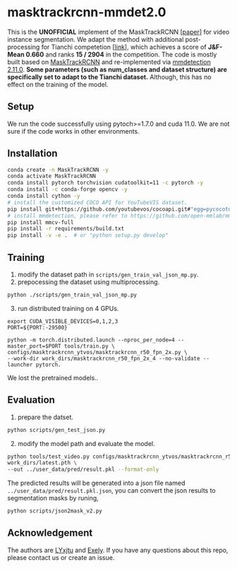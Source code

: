 # masktrackrcnn-mmdet2.0
This is the **UNOFFICIAL** implement of the MaskTrackRCNN [[paper](https://arxiv.org/abs/1905.04804)] for video instance segmentation. We adapt the method with additional post-processing for Tianchi competetion [[link](https://tianchi.aliyun.com/competition/entrance/531873/introduction)], which achieves a score of **J&F-Mean 0.660** and ranks **15 / 2904** in the competition. The code is mostly built based on [MaskTrackRCNN](https://github.com/youtubevos/MaskTrackRCNN) and re-implemented via [mmdetection 2.11.0](https://github.com/open-mmlab/mmdetection/tree/v2.11.0). **Some parameters (such as num_classes and dataset structure) are specifically set to adapt to the Tianchi dataset.** Although, this has no effect on the training of the model.


## Setup
We run the code successfully using pytoch>=1.7.0 and cuda 11.0.   We are not sure if the code works in other environments. 

## Installation
```sh
conda create -n MaskTrackRCNN -y
conda activate MaskTrackRCNN
conda install pytorch torchvision cudatoolkit=11 -c pytorch -y
conda install -c conda-forge opencv -y
conda install cython -y
# install the customized COCO API for YouTubeVIS dataset.
pip install git+https://github.com/youtubevos/cocoapi.git#"egg=pycocotools&subdirectory=PythonAPI"
# install mmdetection, please refer to https://github.com/open-mmlab/mmdetection/blob/v2.11.0/docs/get_started.md
pip install mmcv-full
pip install -r requirements/build.txt
pip install -v -e .  # or "python setup.py develop"
```
## Training
1. modify the dataset path in `scripts/gen_train_val_json_mp.py`.
2. prepocessing the dataset using multiprocessing.
```sh
python ./scripts/gen_train_val_json_mp.py
```
3. run distributed training on 4 GPUs.
```
export CUDA_VISIBLE_DEVICES=0,1,2,3
PORT=${PORT:-29500}

python -m torch.distributed.launch --nproc_per_node=4 --master_port=$PORT tools/train.py \
configs/masktrackrcnn_ytvos/masktrackrcnn_r50_fpn_2x.py \
--work-dir work_dirs/masktrackrcnn_r50_fpn_2x_4 --no-validate --launcher pytorch.  
```
We lost the pretrained models..
## Evaluation
1. prepare the datset.
```sh
python scripts/gen_test_json.py
```
2. modify the model path and evaluate the model.
```sh
python tools/test_video.py configs/masktrackrcnn_ytvos/masktrackrcnn_r50_fpn_2x.py \
work_dirs/latest.pth \
--out ../user_data/pred/result.pkl --format-only
```
The predicted results will be generated into a json file named `../user_data/pred/result.pkl.json`, you can convert the json results to segmentation masks by runing,
```sh
python scripts/json2mask_v2.py
```
## Acknowledgement
The authors are [LYxjtu](https://github.com/LYxjtu) and [Exely](https://github.com/Exely). If you have any questions about this repo, please contact us or create an issue.
